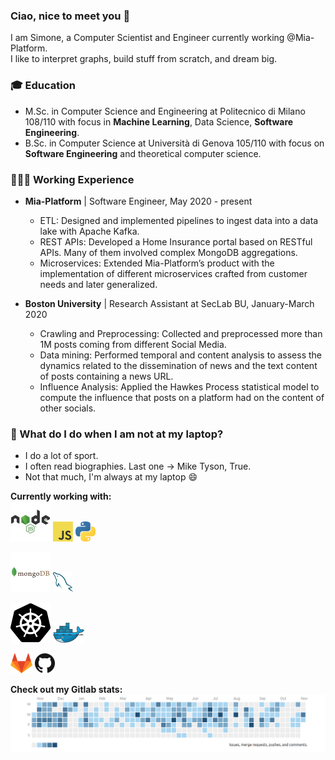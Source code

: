 ### Ciao, nice to meet you 👋

I am Simone, a Computer Scientist and Engineer currently working @Mia-Platform.   
I like to interpret graphs, build stuff from scratch, and dream big.

### 🎓 Education
* M.Sc. in Computer Science and Engineering at Politecnico di Milano 108/110 with focus in **Machine Learning**, Data Science, **Software Engineering**.
* B.Sc. in Computer Science at Università di Genova 105/110 with focus on **Software Engineering** and theoretical computer science.

### 👨🏽‍💻 Working Experience
* **Mia-Platform** | Software Engineer, May 2020 - present
  * ETL: Designed and implemented pipelines to ingest data into a data lake with Apache Kafka.
  * REST APIs: Developed a Home Insurance portal based on RESTful APIs. Many of them involved complex MongoDB
  aggregations.
  * Microservices: Extended Mia-Platform’s product with the implementation of different microservices crafted from
  customer needs and later generalized.

* **Boston University** | Research Assistant at SecLab BU, January-March 2020
  * Crawling and Preprocessing: Collected and preprocessed more than 1M posts coming from different Social Media.
  * Data mining: Performed temporal and content analysis to assess the dynamics related to the dissemination of news and
  the text content of posts containing a news URL.
  * Influence Analysis: Applied the Hawkes Process statistical model to compute the influence that posts on a platform
  had on the content of other socials.

### 🤔 What do I do when I am not at my laptop?
  - I do a lot of sport.
  - I often read biographies. Last one -> Mike Tyson, True.
  - Not that much, I'm always at my laptop 😄

**Currently working with:**   
<a href="https://nodejs.org/" title="Node"><img src="icons/node.png" /></a>
<a href="https://en.wikipedia.org/wiki/JavaScript" title="JavaScript"><img src="icons/javascript.png" /></a>
<a href="https://www.python.org/" title="Python"><img src="icons/python.png" /></a>

<a href="https://www.mongodb.com/" title="Mongodb"><img src="icons/mongodb.png" /></a>
<a href="https://www.mysql.com/" title="MySQL"><img src="icons/mysql.png" /></a>

<a href="https://kubernetes.io/" title="Kubernetes"><img src="icons/kubernetes.png" /></a>
<a href="https://www.docker.com/" title="Docker"><img src="icons/docker.png" /></a>

<a href="https://gitlab.com/" title="GitLab"><img src="icons/gitlab.png" /></a>
<a href="https://github.com/" title="GitHub"><img src="icons/github.png" /></a>

**Check out my Gitlab stats:**   
<a href="" title="GitLabStats"><img src="images/gitLabStats.png" /></a>


<!--
**simo955/simo955** is a ✨ _special_ ✨ repository because its `README.md` (this file) appears on your GitHub profile.

Here are some ideas to get you started:

-  I’m currently working on ...
- 🌱 I’m currently learning ...
- 👯 I’m looking to collaborate on ...
-  I’m looking for help with ...
- 💬 Ask me about ...
- 📫 How to reach me: ...
-  Pronouns: ...
- ⚡ Fun fact: ...
-->
